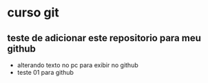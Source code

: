 # curso git

## teste de adicionar este repositorio para meu github
* alterando texto no pc para exibir no github
* teste 01 para github
